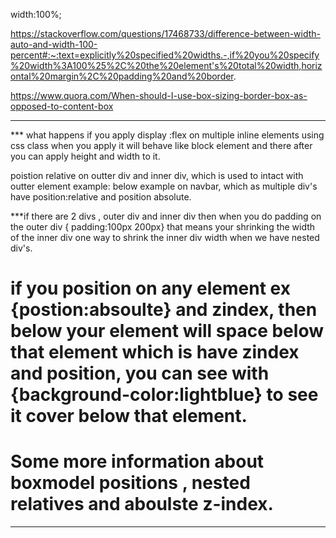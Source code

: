 width:100%;

https://stackoverflow.com/questions/17468733/difference-between-width-auto-and-width-100-percent#:~:text=explicitly%20specified%20widths.-,if%20you%20specify%20width%3A100%25%2C%20the%20element's%20total%20width,horizontal%20margin%2C%20padding%20and%20border.

https://www.quora.com/When-should-I-use-box-sizing-border-box-as-opposed-to-content-box

---

\*\*\* what happens if you apply display :flex on multiple inline elements using css class
when you apply it will behave like block element and there after you can apply
height and width to it.

poistion relative on outter div and inner div, which is used to intact with outter element
example: below example on navbar, which as multiple div's have position:relative and position absolute.

\*\*\*if there are 2 divs , outer div and inner div
then when you do padding on the outer div { padding:100px 200px} that means
your shrinking the width of the inner div
one way to shrink the inner div width when we have nested div's.

if you position on any element ex {postion:absoulte} and zindex, then below your
element will space below that element which is have zindex and position,
you can see with {background-color:lightblue} to see it cover below that element.
======================
Some more information about
boxmodel
positions , nested relatives and aboulste
z-index.
======================

---

<!-- <header>
<a href="#" class=".brand">Travel</a>
<div class=".navigation">
<div class="navigation-items">
	<a href="#">Home</a>
	<a href="#">Home</a>
	<a href="#">Home</a>
	<a href="#">Home</a>
</div>
</div>
</header> -->
